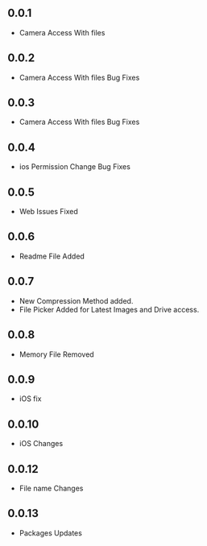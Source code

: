 ## 0.0.1

* Camera Access With files
## 0.0.2

* Camera Access With files Bug Fixes

## 0.0.3

* Camera Access With files Bug Fixes

## 0.0.4

* ios Permission Change Bug Fixes

## 0.0.5

* Web Issues Fixed

## 0.0.6

* Readme File Added

## 0.0.7

* New Compression Method added.
* File Picker Added for Latest Images and Drive access.

## 0.0.8

* Memory File Removed

## 0.0.9

* iOS fix

## 0.0.10

* iOS Changes

## 0.0.12

* File name Changes

## 0.0.13

* Packages Updates
